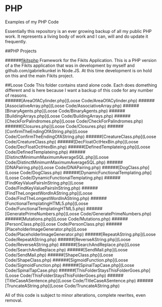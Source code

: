 # PHP
Examples of my PHP Code

Essentially this repository is an ever growing backup of all my public PHP work. It represents a living body of work and I can, will and do update it frequently.

##PHP Projects

######[fikitsphp](Projects/fikitsphp)
Framework for the Fikits Application. This is a PHP version of a the Fikits application that was in development by myself and github.com/gabrielkunkel in Node.JS. At this time development is on hold on this and the main Fikits project.


##Loose Code
This folder contains stand alone code. Each does domething different and is here because I want a backup of this code for any number of reasons.                                
######[AreaOfACylinder.php](Loose Code/AreaOfACylinder.php)
######[AssociativeArray.php](Loose Code/AssociativeArray.php)
######[BinaryAgents.php](Loose Code/BinaryAgents.php)
######[BuildingArrays.php](Loose Code/BuildingArrays.php)
######[CheckForPalindromes.php](Loose Code/CheckForPalindromes.php)
######[Closures.php](Loose Code/Closures.php)
######[ConfirmTheEndingOfAString.php](Loose Code/ConfirmTheEndingOfAString.php)
######[CreatureClass.php](Loose Code/CreatureClass.php)
######[DecFloatOctHexBin.php](Loose Code/DecFloatOctHexBin.php)
######[DefinedTemplateing.php](Loose Code/DefinedTemplateing.php)
######[DistinctMinimumMaximumAverageSQL.php](Loose Code/DistinctMinimumMaximumAverageSQL.php)
######[DNAPairing.php](Loose Code/DNAPairing.php)
######[DogClass.php](Loose Code/DogClass.php)
######[DynamicFunctionalTemplating.php](Loose Code/DynamicFunctionalTemplating.php)
######[FindKeyValuePairsInString.php](Loose Code/FindKeyValuePairsInString.php)
######[FindTheLongestWordInAString.php](Loose Code/FindTheLongestWordInAString.php)
######[FunctionalTemplatingHTML5.php](Loose Code/FunctionalTemplatingHTML5.php)
######[GeneratePrimeNumbers.php](Loose Code/GeneratePrimeNumbers.php)
######[Mutations.php](Loose Code/Mutations.php)
######[PersonClass.php](Loose Code/PersonClass.php)
######[PlaceholderImageGenerator.php](Loose Code/PlaceholderImageGenerator.php)
######[RepeatAString.php](Loose Code/RepeatAString.php)
######[ReverseAString.php](Loose Code/ReverseAString.php)
######[SearchAndReplace.php](Loose Code/SearchAndReplace.php)
######[SendMail.php](Loose Code/SendMail.php)
######[ShapeClass.php](Loose Code/ShapeClass.php)
######[SigmoidFunction.php](Loose Code/SigmoidFunction.php)
######[SpinalTapCase.php](Loose Code/SpinalTapCase.php)
######[ThisFolderStaysThisFolderGoes.php](Loose Code/ThisFolderStaysThisFolderGoes.php)
######[TitleCaseASentence.php](Loose Code/TitleCaseASentence.php)
######[TruncateAString.php](Loose Code/TruncateAString.php)


All of this code is subject to minor alterations, complete rewrites, even removal.
